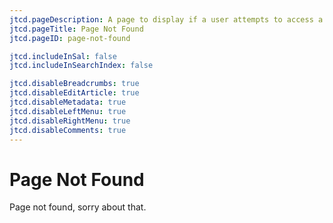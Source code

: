 ```yaml
---
jtcd.pageDescription: A page to display if a user attempts to access a non existent page.
jtcd.pageTitle: Page Not Found
jtcd.pageID: page-not-found

jtcd.includeInSal: false
jtcd.includeInSearchIndex: false

jtcd.disableBreadcrumbs: true
jtcd.disableEditArticle: true
jtcd.disableMetadata: true
jtcd.disableLeftMenu: true
jtcd.disableRightMenu: true
jtcd.disableComments: true
---
```


# Page Not Found
Page not found, sorry about that.